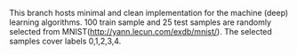 This branch hosts minimal and clean implementation for the machine (deep) learning algorithms. 100 train sample and 25 test samples are randomly selected from MNIST(http://yann.lecun.com/exdb/mnist/). The selected samples cover labels 0,1,2,3,4.
